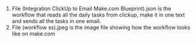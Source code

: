 1. File (Integration ClickUp to Email Make.com Blueprint).json is the workflow that reads all the daily tasks from clickup, make it in one text and sends all the tasks in one email.
2. File (workflow ss).jpeg is the image file showing how the workflow looks like on make.com

